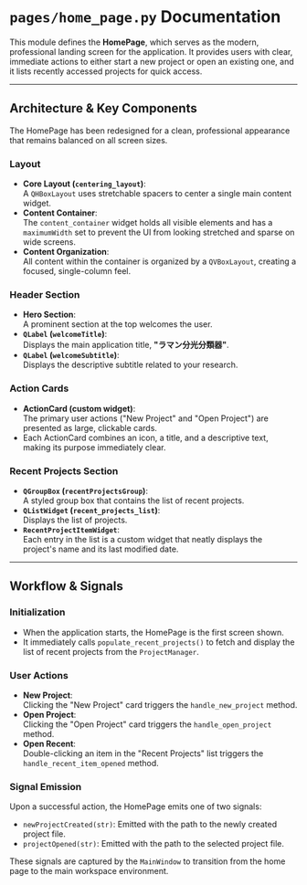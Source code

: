 # `pages/home_page.py` Documentation

This module defines the **HomePage**, which serves as the modern, professional landing screen for the application. It provides users with clear, immediate actions to either start a new project or open an existing one, and it lists recently accessed projects for quick access.

---

## Architecture & Key Components

The HomePage has been redesigned for a clean, professional appearance that remains balanced on all screen sizes.

### Layout

- **Core Layout (`centering_layout`)**:  
    A `QHBoxLayout` uses stretchable spacers to center a single main content widget.
- **Content Container**:  
    The `content_container` widget holds all visible elements and has a `maximumWidth` set to prevent the UI from looking stretched and sparse on wide screens.
- **Content Organization**:  
    All content within the container is organized by a `QVBoxLayout`, creating a focused, single-column feel.

### Header Section

- **Hero Section**:  
    A prominent section at the top welcomes the user.
- **`QLabel` (`welcomeTitle`)**:  
    Displays the main application title, **"ラマン分光分類器"**.
- **`QLabel` (`welcomeSubtitle`)**:  
    Displays the descriptive subtitle related to your research.

### Action Cards

- **ActionCard (custom widget)**:  
    The primary user actions ("New Project" and "Open Project") are presented as large, clickable cards.
- Each ActionCard combines an icon, a title, and a descriptive text, making its purpose immediately clear.

### Recent Projects Section

- **`QGroupBox` (`recentProjectsGroup`)**:  
    A styled group box that contains the list of recent projects.
- **`QListWidget` (`recent_projects_list`)**:  
    Displays the list of projects.
- **`RecentProjectItemWidget`**:  
    Each entry in the list is a custom widget that neatly displays the project's name and its last modified date.

---

## Workflow & Signals

### Initialization

- When the application starts, the HomePage is the first screen shown.
- It immediately calls `populate_recent_projects()` to fetch and display the list of recent projects from the `ProjectManager`.

### User Actions

- **New Project**:  
    Clicking the "New Project" card triggers the `handle_new_project` method.
- **Open Project**:  
    Clicking the "Open Project" card triggers the `handle_open_project` method.
- **Open Recent**:  
    Double-clicking an item in the "Recent Projects" list triggers the `handle_recent_item_opened` method.

### Signal Emission

Upon a successful action, the HomePage emits one of two signals:

- `newProjectCreated(str)`: Emitted with the path to the newly created project file.
- `projectOpened(str)`: Emitted with the path to the selected project file.

These signals are captured by the `MainWindow` to transition from the home page to the main workspace environment.